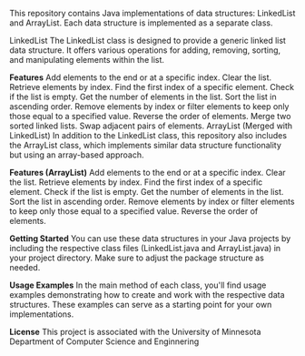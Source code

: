 
This repository contains Java implementations of data structures: LinkedList and ArrayList. Each data structure is implemented as a separate class.

LinkedList
The LinkedList class is designed to provide a generic linked list data structure. It offers various operations for adding, removing, sorting, and manipulating elements within the list.

**Features**
Add elements to the end or at a specific index.
Clear the list.
Retrieve elements by index.
Find the first index of a specific element.
Check if the list is empty.
Get the number of elements in the list.
Sort the list in ascending order.
Remove elements by index or filter elements to keep only those equal to a specified value.
Reverse the order of elements.
Merge two sorted linked lists.
Swap adjacent pairs of elements.
ArrayList (Merged with LinkedList)
In addition to the LinkedList class, this repository also includes the ArrayList class, which implements similar data structure functionality but using an array-based approach.

**Features (ArrayList)**
Add elements to the end or at a specific index.
Clear the list.
Retrieve elements by index.
Find the first index of a specific element.
Check if the list is empty.
Get the number of elements in the list.
Sort the list in ascending order.
Remove elements by index or filter elements to keep only those equal to a specified value.
Reverse the order of elements.

**Getting Started**
You can use these data structures in your Java projects by including the respective class files (LinkedList.java and ArrayList.java) in your project directory. Make sure to adjust the package structure as needed.

**Usage Examples**
In the main method of each class, you'll find usage examples demonstrating how to create and work with the respective data structures. These examples can serve as a starting point for your own implementations.

**License**
This project is associated with the University of Minnesota Department of Computer Science and Enginnering


